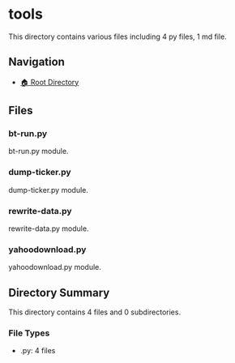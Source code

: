 # tools

This directory contains various files including 4 py files, 1 md file.

## Navigation

* [🏠 Root Directory](/tools/..README.md)

## Files

### bt-run.py

bt-run.py module.

### dump-ticker.py

dump-ticker.py module.

### rewrite-data.py

rewrite-data.py module.

### yahoodownload.py

yahoodownload.py module.

## Directory Summary

This directory contains 4 files and 0 subdirectories.

### File Types

* .py: 4 files
